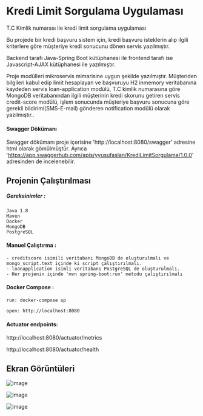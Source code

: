 # Kredi Limit Sorgulama Uygulaması

T.C Kimlik numarası ile kredi limit sorgulama uygulaması 

Bu projede bir kredi başvuru sistem için, kredi başvuru isteklerin alıp ilgili kriterlere göre müşteriye
kredi sonucunu dönen servis yazılmıştır. 

Backend tarafı Java-Spring Boot kütüphanesi ile frontend tarafı ise Javascript-AJAX kütüphanesi ile yazılmıştır.

Proje modülleri mikroservis mimarisine uygun şekilde yazılmıştır. Müşteriden bilgileri kabul edip limit hesaplayan ve başvuruyu H2 inmemory veritabanına kaydeden servis loan-application modülü,
T.C kimlik numarasına göre MongoDB veritabanından ilgili müşterinin kredi skorunu getiren servis credit-score modülü, 
işlem sonucunda müşteriye başvuru sonucuna göre gerekli bildirimi(SMS-E-mail) gönderen notification modülü olarak yazılmıştır..

#### Swagger Dökümanı
Swagger dökümanı proje içerisine 'http://localhost:8080/swagger' adresine html olarak gömülmüştür. 
Ayrıca 'https://app.swaggerhub.com/apis/yyusufaslan/KrediLimitSorgulama/1.0.0' adresinden de incelenebilir. 

## Projenin Çalıştırılması

##### Gereksinimler :
    Java 1.8
    Maven
    Docker
    MongoDB
    PostgreSQL
#### Manuel Çalıştırma : 
    - creditscore isimili veritabanı MongoDB de oluşturulmalı ve mongo_script.text içinde ki script çalıştırılmalı.
    - loanapplication isimli veritabanı PostgreSQL de oluşturulmalı.
    - Her projenin içinde 'mvn spring-boot:run' metodu çalıştırılmalı
    
#### Docker Compose : 
    run: docker-compose up

    open: http://localhost:8080 

#### Actuator endpoints:

http://localhost:8080/actuator/metrics

http://localhost:8080/actuator/health

## Ekran Görüntüleri

![image](https://user-images.githubusercontent.com/22644682/92335776-dceb5580-f0a2-11ea-8c37-ab877545ff5b.png)


![image](https://user-images.githubusercontent.com/22644682/92335744-9ac21400-f0a2-11ea-8e24-65bb0365c4a1.png)


![image](https://user-images.githubusercontent.com/22644682/92335784-00ae9b80-f0a3-11ea-9779-5583a312e705.png)

